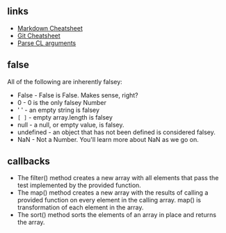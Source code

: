## links
* [Markdown Cheatsheet](https://github.com/adam-p/markdown-here/wiki/Markdown-Cheatsheet)
* [Git Cheatsheet](https://docs.google.com/document/d/159Vwi19JGtYvsiimW4KBMaoDU4M7Qk6u3C4NJbFYdKE/edit)
* [Parse CL arguments](https://web.archive.org/web/20160420012028/https://docs.nodejitsu.com/articles/command-line/how-to-parse-command-line-arguments)

## false
All of the following are inherently falsey:
* False - False is False. Makes sense, right?
* 0 - 0 is the only falsey Number
* ' ' - an empty string is falsey
* `[ ]` - empty array.length is falsey
* null - a null, or empty value, is falsey.
* undefined - an object that has not been defined is considered falsey.
* NaN - Not a Number. You'll learn more about NaN as we go on.

## callbacks
* The filter() method creates a new array with all elements that pass the test implemented by the provided function.
* The map() method creates a new array with the results of calling a provided function on every element in the calling array. map() is transformation of each element in the array.
* The sort() method sorts the elements of an array in place and returns the array. 

